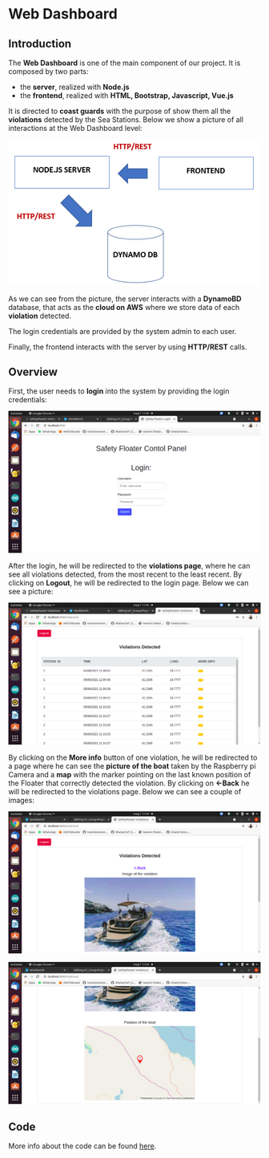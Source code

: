 # Web Dashboard

## Introduction
The **Web Dashboard** is one of the main component of our project. It is composed by two parts:

- the **server**, realized with **Node.js**
- the **frontend**, realized with **HTML, Bootstrap, Javascript, Vue.js**

It is directed to **coast guards** with the purpose of show them all the **violations** detected by the Sea Stations. Below we show a picture of all interactions at the Web Dashboard level:

![img](https://github.com/IlKaiser/IoT_Group-Project/blob/main/imgs/dashboard_architecture.png)

As we can see from the picture, the server interacts with a **DynamoBD** database, that acts as the **cloud on AWS** where we store data of each **violation** detected.

The login credentials are provided by the system admin to each user.

Finally, the frontend interacts with the server by using **HTTP/REST** calls.
 
## Overview
First, the user needs to **login** into the system by providing the login credentials:

![img](https://github.com/IlKaiser/IoT_Group-Project/blob/main/imgs/login.png)

After the login, he will be redirected to the **violations page**, where he can see all violations detected, from the most recent to the least recent. By clicking on **Logout**, he will be redirected to the login page. Below we can see a picture:

![img](https://github.com/IlKaiser/IoT_Group-Project/blob/main/imgs/violations.png)

By clicking on the **More info** button of one violation, he will be redirected to a page where he can see the **picture of the boat** taken by the Raspberry pi Camera and a **map** with the marker pointing on the last known position of the Floater that correctly detected the violation. By clicking on **<-Back** he will be redirected to the violations page. Below we can see a couple of images:

![img](https://github.com/IlKaiser/IoT_Group-Project/blob/main/imgs/violation_info_1.png)

![img](https://github.com/IlKaiser/IoT_Group-Project/blob/main/imgs/violation_info_2.png)

## Code
More info about the code can be found [here](https://github.com/IlKaiser/IoT_Group-Project/blob/main/dashboard/dashboard_code.md).
